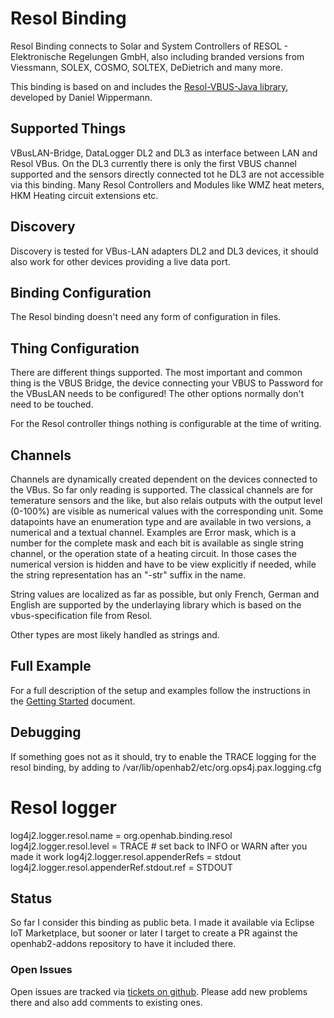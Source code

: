 # Resol Binding

Resol Binding connects to Solar and System Controllers of RESOL - Elektronische Regelungen GmbH, also including branded versions from Viessmann, SOLEX, COSMO, SOLTEX, DeDietrich and many more.

This binding is based on and includes the [Resol-VBUS-Java library](https://github.com/danielwippermann/resol-vbus-java), developed by Daniel Wippermann.

## Supported Things

VBusLAN-Bridge, DataLogger DL2 and DL3 as interface between LAN and Resol VBus. On the DL3 currently there is only the first VBUS channel supported and the sensors directly connected tot he DL3 are not accessible via this binding.
Many Resol Controllers and Modules like WMZ heat meters, HKM Heating circuit extensions etc.

## Discovery

Discovery is tested for VBus-LAN adapters DL2 and DL3 devices, it should also work for other devices providing a live data port.

## Binding Configuration

The Resol binding doesn't need any form of configuration in files.

## Thing Configuration

There are different things supported. The most important and common thing is the VBUS Bridge, the device connecting your VBUS to 
Password for the VBusLAN needs to be configured! The other options normally don't need to be touched.

For the Resol controller things nothing is configurable at the time of writing.

## Channels

Channels are dynamically created dependent on the devices connected to the VBus. So far only reading is supported. The classical channels are for temerature sensors and the like, but also relais outputs with the output level (0-100%) are visible as numerical values with the corresponding unit. Some datapoints have an enumeration type and are available in two versions, a numerical and a textual channel. Examples are Error mask, which is a number for the complete mask and each bit is available as single string channel, or the operation state of a heating circuit. In those cases the numerical version is hidden and have to be view explicitly if needed, while the string representation has an "-str" suffix in the name.

String values are localized as far as possible, but only French, German and English are supported by the underlaying library which is based on the vbus-specification file from Resol.

Other types are most likely handled as strings and.

## Full Example

For a full description of the setup and examples follow the instructions in the [Getting Started](doc/GETTING_STARTED.md) document.

## Debugging

If something goes not as it should, try to enable the TRACE logging for the resol binding, by adding to /var/lib/openhab2/etc/org.ops4j.pax.logging.cfg

 # Resol logger
 log4j2.logger.resol.name = org.openhab.binding.resol
 log4j2.logger.resol.level = TRACE # set back to INFO or WARN after you made it work
 log4j2.logger.resol.appenderRefs = stdout
 log4j2.logger.resol.appenderRef.stdout.ref = STDOUT


## Status
So far I consider this binding as public beta. I made it available via Eclipse IoT Marketplace, but sooner or later I target to create a PR against the openhab2-addons repository to have it included there.

### Open Issues

Open issues are tracked via [tickets on github](https://github.com/ramack/openhab2-addons/issues). Please add new problems there and also add comments to existing ones.
